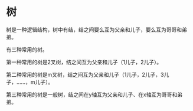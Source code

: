 # 树

树是一种逻辑结构，树中有结，结之间要么互为父亲和儿子，要么互为哥哥和弟弟。

有三种常用的树。

第一种常用的树是2叉树，结之间互为父亲和儿子（1儿子，2儿子）。

第二种常用的树是m叉树，结之间互为父亲和儿子（1儿子，2儿子，3儿子，……，m儿子）。

第三种常用的树是一般树，结之间在y轴互为父亲和儿子、在x轴互为哥哥和弟弟。
